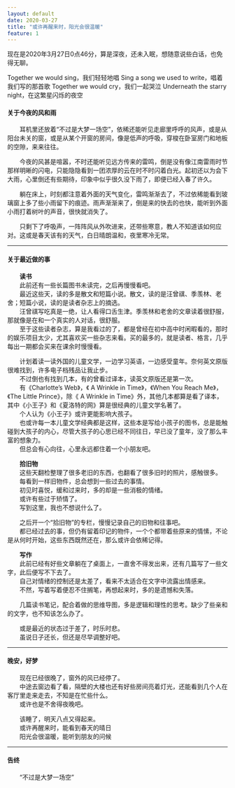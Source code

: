 ```yaml
---
layout: default
date: 2020-03-27
title: "或许再醒来时，阳光会很温暖"
feature: 1
---
```


现在是2020年3月27日0点46分，算是深夜，还未入眠，想随意说些白话，也免得无聊。

Together we would sing，我们轻轻地唱
Sing a song we used to write，唱着我们写的那首歌
Together we would cry，我们一起哭泣
Underneath the starry night，在这繁星闪烁的夜空


#### 关于今夜的风和雨

&emsp;&emsp;耳机里还放着“不过是大梦一场空”，依稀还能听见走廊里呼呼的风声，或是从阳台未关的窗，或是从某个开窗的房间，像是低声的呼吸，穿梭在卧室房门和地板的空隙，来来往往。<br>

&emsp;&emsp;今夜的风甚是喧嚣，不时还能听见远方传来的雷鸣，倒是没有像江南雷雨时节那样明晰的闪电，只能隐隐看到一团浓厚的云在时不时闪着白光。起初还以为会下大雨，心里倒还有些期待，印象中似乎很久没下雨了，即便已经入春了许久。<br>

&emsp;&emsp;躺在床上，时刻都注意着外面的天气变化，雷鸣渐渐去了，不过依稀能看到玻璃窗上多了些小雨留下的痕迹。雨声渐渐来了，倒是来的快去的也快，能听到外面小雨打着树叶的声音，很快就消失了。<br>

&emsp;&emsp;只剩下了呼吸声，一阵阵风从外吹进来，还带些寒意，教人不知道该如何应对。这或是春天该有的天气，白日晴朗温和，夜里寒冷无常。<br>


----------
#### 关于最近做的事
&emsp;&emsp;**读书**<br>
&emsp;&emsp;此前还有一些长篇图书未读完，之后再慢慢看吧。<br>
&emsp;&emsp;最近这些天，读的多是散文和短篇小说。散文，读的是汪曾祺、季羡林、老舍；短篇小说，读的是读者杂志上的摘选。<br>
&emsp;&emsp;汪曾祺写吃真是一绝，让人看得口舌生津。季羡林和老舍的文章读着很舒服，那就像是在和一个真实的人对话，很舒服。<br>
&emsp;&emsp;至于这些读者杂志，算是我看过的了，都是曾经在初中高中时闲暇看的，那时的娱乐项目太少，尤其喜欢买一些杂志来看。买的最多的，就是读者、格言，几乎每出一期都会买来在课余时慢慢看。<br>

&emsp;&emsp;计划着读一读外国的儿童文学，一边学习英语，一边感受童年。奈何英文原版很难找到，许多电子档残品让我止步。<br>
&emsp;&emsp;不过倒也有找到几本，有的曾看过译本，读英文原版还是第一次。<br>
&emsp;&emsp;有《Charlotte’s Web》，《 A Wrinkle in Time》，《When You Reach Me》，《The Little Prince》，除《 A Wrinkle in Time》外，其他几本都算是看了译本，其中《小王子》和《夏洛特的网》算是很经典的儿童文学名著了。<br>
&emsp;&emsp;个人认为《小王子》或许更能影响大孩子。<br>
&emsp;&emsp;也或许每一本儿童文学经典都是这样，这些本是写给小孩子的图书，总是能触碰到大孩子的内心，尽管大孩子的心思已经不同往日，早已没了童年，没了那么丰富的想象力。<br>
&emsp;&emsp;但总会有心向往，心里永远都住着一个小朋友吧。<br>

&emsp;&emsp;**拾旧物**<br>
&emsp;&emsp;这些天翻检整理了很多老旧的东西，也翻看了很多旧时的照片，感触很多。<br>
&emsp;&emsp;每看到一样旧物件，总会想到一些过去的事情。<br>
&emsp;&emsp;初见时喜悦，缓和过来时，多的却是一些消极的情绪。<br>
&emsp;&emsp;或许有些过于矫情了。<br>
&emsp;&emsp;写到这里，我也不想说什么了。<br>

&emsp;&emsp;之后开一个“拾旧物”的专栏，慢慢记录自己的旧物和往事吧。<br>
&emsp;&emsp;都已经过去的事，但仍有留着印记的物件，一个个都带着些原来的情愫，不论是从何时开始，这些东西既然还在，那么或许会依稀记得。<br>

&emsp;&emsp;**写作**<br>
&emsp;&emsp;此前已经有好些文章躺在了桌面上，一直舍不得发出来，还有几篇写了一些文字，此后便写不下去了。<br>
&emsp;&emsp;自己对情绪的控制还是太差了，看来不太适合在文字中流露出情感来。<br>
&emsp;&emsp;不然，写着写着便忍不住搁笔，再想起来时，多的是遗憾和失落。<br>

&emsp;&emsp;几篇读书笔记，配合着做的思维导图，多是逻辑和理性的思考。缺少了些亲和的文字，也不知该怎么办了。<br>

&emsp;&emsp;或是最近的状态过于差了，时乐时悲。<br>
&emsp;&emsp;虽说日子还长，但还是尽早调整好吧。<br>


----------


#### 晚安，好梦
&emsp;&emsp;现在已经很晚了，窗外的风已经停了。<br>
&emsp;&emsp;中途去窗边看了看，隔壁的大楼也还有好些房间亮着灯光，还能看到几个人在客厅里走来走去，不知是在忙些什么。<br>
&emsp;&emsp;或许也是不舍得夜晚吧。<br>

&emsp;&emsp;该睡了，明天八点又得起来。<br>
&emsp;&emsp;或许再醒来时，能看到春天的晴日<br>
&emsp;&emsp;阳光会很温暖，能听到朋友的问候<br>


----------
#### 告终

&emsp;&emsp;“不过是大梦一场空”

